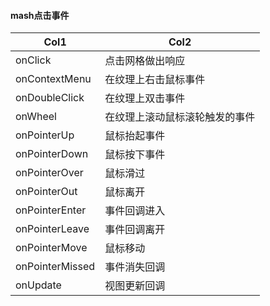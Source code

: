#### mash点击事件
| Col1 | Col2 |
| --- | --- |
| onClick | 点击网格做出响应|
| onContextMenu | 在纹理上右击鼠标事件|
| onDoubleClick |  在纹理上双击事件|
| onWheel | 在纹理上滚动鼠标滚轮触发的事件 |
| onPointerUp | 鼠标抬起事件 |
| onPointerDown | 鼠标按下事件 |
| onPointerOver | 鼠标滑过 |
| onPointerOut | 鼠标离开 |
| onPointerEnter | 事件回调进入 |
| onPointerLeave | 事件回调离开 |
| onPointerMove | 鼠标移动 |
| onPointerMissed | 事件消失回调 | 
| onUpdate | 视图更新回调 | 
